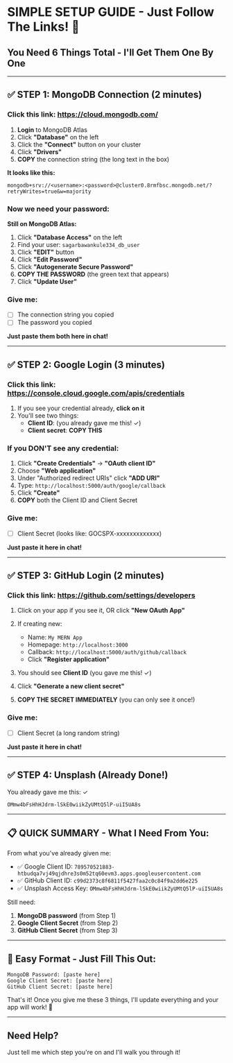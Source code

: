 # SIMPLE SETUP GUIDE - Just Follow The Links! 🚀

## You Need 6 Things Total - I'll Get Them One By One

---

## ✅ STEP 1: MongoDB Connection (2 minutes)

### Click this link: https://cloud.mongodb.com/

1. **Login** to MongoDB Atlas
2. Click **"Database"** on the left
3. Click the **"Connect"** button on your cluster
4. Click **"Drivers"**
5. **COPY** the connection string (the long text in the box)

**It looks like this:**
```
mongodb+srv://<username>:<password>@cluster0.8rmfbsc.mongodb.net/?retryWrites=true&w=majority
```

### Now we need your password:

**Still on MongoDB Atlas:**
1. Click **"Database Access"** on the left
2. Find your user: `sagarbawankule334_db_user`
3. Click **"EDIT"** button
4. Click **"Edit Password"**
5. Click **"Autogenerate Secure Password"**
6. **COPY THE PASSWORD** (the green text that appears)
7. Click **"Update User"**

### Give me:
- [ ] The connection string you copied
- [ ] The password you copied

**Just paste them both here in chat!**

---

## ✅ STEP 2: Google Login (3 minutes)

### Click this link: https://console.cloud.google.com/apis/credentials

1. If you see your credential already, **click on it**
2. You'll see two things:
   - **Client ID**: (you already gave me this! ✓)
   - **Client secret**: **COPY THIS**

### If you DON'T see any credential:
1. Click **"Create Credentials"** → **"OAuth client ID"**
2. Choose **"Web application"**
3. Under "Authorized redirect URIs" click **"ADD URI"**
4. Type: `http://localhost:5000/auth/google/callback`
5. Click **"Create"**
6. **COPY** both the Client ID and Client Secret

### Give me:
- [ ] Client Secret (looks like: GOCSPX-xxxxxxxxxxxxx)

**Just paste it here in chat!**

---

## ✅ STEP 3: GitHub Login (2 minutes)

### Click this link: https://github.com/settings/developers

1. Click on your app if you see it, OR click **"New OAuth App"**
2. If creating new:
   - Name: `My MERN App`
   - Homepage: `http://localhost:3000`
   - Callback: `http://localhost:5000/auth/github/callback`
   - Click **"Register application"**

3. You should see **Client ID** (you gave me this! ✓)
4. Click **"Generate a new client secret"**
5. **COPY THE SECRET IMMEDIATELY** (you can only see it once!)

### Give me:
- [ ] Client Secret (a long random string)

**Just paste it here in chat!**

---

## ✅ STEP 4: Unsplash (Already Done!)

You already gave me this: ✓
```
OMmw4bFsHhHJdrm-lSkE0wiikZyUMtQ5lP-uiI5UA8s
```

---

## 📋 QUICK SUMMARY - What I Need From You:

From what you've already given me:
- ✅ Google Client ID: `789570521883-htbudqa7vj49qjdhre3s0m52tq60evm3.apps.googleusercontent.com`
- ✅ GitHub Client ID: `c99d2373c8f6811f5427faa2c0c84f9a2dd6e225`
- ✅ Unsplash Access Key: `OMmw4bFsHhHJdrm-lSkE0wiikZyUMtQ5lP-uiI5UA8s`

Still need:
1. **MongoDB password** (from Step 1)
2. **Google Client Secret** (from Step 2)
3. **GitHub Client Secret** (from Step 3)

---

## 🎯 Easy Format - Just Fill This Out:

```
MongoDB Password: [paste here]
Google Client Secret: [paste here]
GitHub Client Secret: [paste here]
```

That's it! Once you give me these 3 things, I'll update everything and your app will work! 🎉

---

## Need Help?

Just tell me which step you're on and I'll walk you through it!
